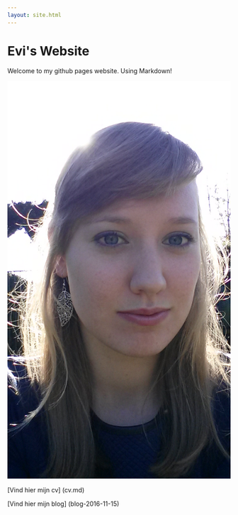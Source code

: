 ```yaml
---
layout: site.html
---
```

# Evi's Website
Welcome to my github pages website.
Using Markdown!

![alt text](/images/Beste.jpg)

[Vind hier mijn cv] (cv.md)

[Vind hier mijn blog] (blog-2016-11-15)

